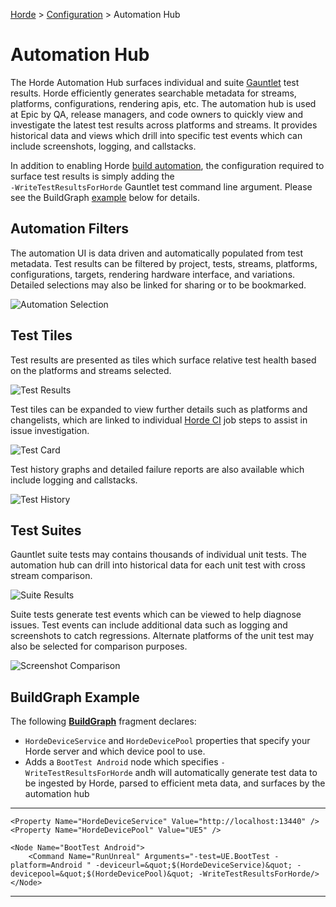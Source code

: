 [Horde](../Home.md) > [Configuration](../Config.md) > Automation Hub

# Automation Hub

The Horde Automation Hub surfaces individual and suite [Gauntlet](https://docs.unrealengine.com/5.3/en-US/gauntlet-automation-framework-overview-in-unreal-engine) test results.  Horde efficiently generates searchable metadata for streams, platforms, configurations, rendering apis, etc.  The automation hub is used at Epic by QA, release managers, and code owners to quickly view and investigate the latest test results across platforms and streams.  It provides historical data and views which drill into specific test events which can include screenshots, logging, and callstacks.   

In addition to enabling Horde [build automation](BuildAutomation.md), the configuration required to surface test results is simply adding the  
`-WriteTestResultsForHorde` Gauntlet test command line argument.  Please see the BuildGraph [example](#buildgraph-example) below for details. 

## Automation Filters

The automation UI is data driven and automatically populated from test metadata.  Test results can be filtered by project, tests, streams, platforms, configurations, targets, rendering hardware interface, and variations.  Detailed selections may also be linked for sharing or to be bookmarked.  

![Automation Selection](../Images/AutomationHub-LeftPanel.png)

## Test Tiles

Test results are presented as tiles which surface relative test health based on the platforms and streams selected.  

![Test Results](../Images/AutomationHub-TestResults.png)

Test tiles can be expanded to view further details such as platforms and changelists, which are linked to individual [Horde CI](BuildAutomation.md) job steps to assist in issue investigation.  

![Test Card](../Images/AutomationHub-TestPanel.png)

Test history graphs and detailed failure reports are also available which include logging and callstacks.  

![Test History](../Images/AutomationHub-TestHistory.png)

## Test Suites

Gauntlet suite tests may contains thousands of individual unit tests.  The automation hub can drill into historical data for each unit test with cross stream comparison.  

![Suite Results](../Images/AutomationHub-SuiteResults.png)

Suite tests generate test events which can  be viewed to help diagnose issues.  Test events can include additional data such as logging and screenshots to catch regressions.  Alternate platforms of the unit test may also be selected for comparison purposes.  

![Screenshot Comparison](../Images/AutomationHub-ScreenShotCompare.png)

## BuildGraph Example

The following [**BuildGraph**](https://docs.unrealengine.com/5.0/en-US/buildgraph-for-unreal-engine/) fragment declares:

* `HordeDeviceService` and `HordeDevicePool` properties that specify your Horde server and which device pool to use.
* Adds a `BootTest Android` node which specifies `-WriteTestResultsForHorde` andh will automatically generate test data to be ingested by Horde, parsed to efficient meta data, and surfaces by the automation hub

---

	<Property Name="HordeDeviceService" Value="http://localhost:13440" />
	<Property Name="HordeDevicePool" Value="UE5" />
		
	<Node Name="BootTest Android">
		<Command Name="RunUnreal" Arguments="-test=UE.BootTest -platform=Android " -deviceurl=&quot;$(HordeDeviceService)&quot; -devicepool=&quot;$(HordeDevicePool)&quot; -WriteTestResultsForHorde/>
	</Node>
---
